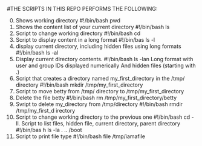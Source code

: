 #THE SCRIPTS IN THIS REPO PERFORMS THE FOLLOWING:

0. Shows working directory #!/bin/bash pwd
1. Shows the content list of your current directory #!/bin/bash ls
2. Script to change working directory #!/bin/bash cd
3. Script to display content in a long format #!/bin/bas ls -l
4. display current directory, including hidden files using long formats #!/bin/bash ls -al
5. Display current directory contents. #!/bin/bash ls -lan
                                  Long format
                                  with user and group IDs displayed numerically
                                  And hidden files (starting with .)
6. Script that creates a directory named my_first_directory in the /tmp/ directory #!/bin/bash mkdir /tmp/my_first_directory
7. Script to move betty from /tmp/ directory to /tmp/my_first_directory
8. Delete the file betty #!/bin/bash rm /tmp/my_first_directory/betty
9. Svript to delete my_directory from /tmp/directory #!/bin/bash rmdir /tmp/my_first_d   irectory
10. Script to change working directory to the previous one #!/bin/bash cd -
ll. Script to list files, hidden file, current directory, parent directory  #!/bin/bas    h ls -la . .. /boot
12. Script to print file type  #!/bin/bash file /tmp/iamafile